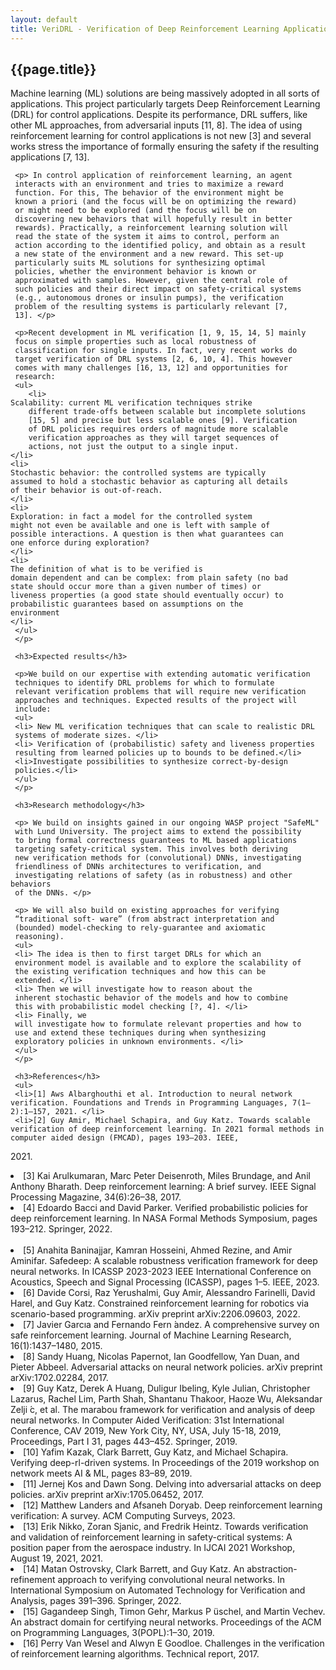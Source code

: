 ```yaml
---
layout: default
title: VeriDRL - Verification of Deep Reinforcement Learning Applications
---
```


<div class="post">
     <h2> {{page.title}} </h2>
     <p> Machine learning (ML) solutions are being massively adopted
     in all sorts of applications. This project particularly targets
     Deep Reinforcement Learning (DRL) for control
     applications. Despite its performance, DRL suffers, like other ML
     approaches, from adversarial inputs [11, 8]. The idea of using
     reinforcement learning for control applications is not new [3]
     and several works stress the importance of formally ensuring the
     safety if the resulting applications [7, 13].</p>

     <p> In control application of reinforcement learning, an agent
     interacts with an environment and tries to maximize a reward
     function. For this, The behavior of the environment might be
     known a priori (and the focus will be on optimizing the reward)
     or might need to be explored (and the focus will be on
     discovering new behaviors that will hopefully result in better
     rewards). Practically, a reinforcement learning solution will
     read the state of the system it aims to control, perform an
     action according to the identified policy, and obtain as a result
     a new state of the environment and a new reward. This set-up
     particularly suits ML solutions for synthesizing optimal
     policies, whether the environment behavior is known or
     approximated with samples. However, given the central role of
     such policies and their direct impact on safety-critical systems
     (e.g., autonomous drones or insulin pumps), the verification
     problem of the resulting systems is particularly relevant [7,
     13]. </p>

     <p>Recent development in ML verification [1, 9, 15, 14, 5] mainly
     focus on simple properties such as local robustness of
     classification for single inputs. In fact, very recent works do
     target verification of DRL systems [2, 6, 10, 4]. This however
     comes with many challenges [16, 13, 12] and opportunities for
     research:
     <ul>
        <li>
	Scalability: current ML verification techniques strike
        different trade-offs between scalable but incomplete solutions
        [15, 5] and precise but less scalable ones [9]. Verification
        of DRL policies requires orders of magnitude more scalable
        verification approaches as they will target sequences of
        actions, not just the output to a single input.
	</li>
	<li>
	Stochastic behavior: the controlled systems are typically
	assumed to hold a stochastic behavior as capturing all details
	of their behavior is out-of-reach.
	</li>
	<li>
	Exploration: in fact a model for the controlled system
	might not even be available and one is left with sample of
	possible interactions. A question is then what guarantees can
	one enforce during exploration?
	</li>
	<li>
	The definition of what is to be verified is
	domain dependent and can be complex: from plain safety (no bad
	state should occur more than a given number of times) or
	liveness properties (a good state should eventually occur) to
	probabilistic guarantees based on assumptions on the
	environment
	</li>
     </ul>
     </p>

     <h3>Expected results</h3>
     
     <p>We build on our expertise with extending automatic verification
     techniques to identify DRL problems for which to formulate
     relevant verification problems that will require new verification
     approaches and techniques. Expected results of the project will
     include:
     <ul>
     <li> New ML verification techniques that can scale to realistic DRL
     systems of moderate sizes. </li>
     <li> Verification of (probabilistic) safety and liveness properties
     resulting from learned policies up to bounds to be defined.</li>
     <li>Investigate possibilities to synthesize correct-by-design
     policies.</li>
     </ul>
     </p>

     <h3>Research methodology</h3>

     <p> We build on insights gained in our ongoing WASP project "SafeML"
     with Lund University. The project aims to extend the possibility
     to bring formal correctness guarantees to ML based applications
     targeting safety-critical system. This involves both deriving
     new verification methods for (convolutional) DNNs, investigating
     friendliness of DNNs architectures to verification, and 
     investigating relations of safety (as in robustness) and other behaviors
     of the DNNs. </p>

     <p> We will also build on existing approaches for verifying
     “traditional soft- ware” (from abstract interpretation and
     (bounded) model-checking to rely-guarantee and axiomatic
     reasoning).
     <ul>
     <li> The idea is then to first target DRLs for which an
     environment model is available and to explore the scalability of
     the existing verification techniques and how this can be
     extended. </li>
     <li> Then we will investigate how to reason about the
     inherent stochastic behavior of the models and how to combine
     this with probabilistic model checking [?, 4]. </li>
     <li> Finally, we
     will investigate how to formulate relevant properties and how to
     use and extend these techniques during when synthesizing
     exploratory policies in unknown environments. </li>
     </ul>
     </p>

     <h3>References</h3>
     <ul>
     <li>[1] Aws Albarghouthi et al. Introduction to neural network verification. Foundations and Trends in Programming Languages, 7(1–2):1–157, 2021. </li>
     <li>[2] Guy Amir, Michael Schapira, and Guy Katz. Towards scalable verification of deep reinforcement learning. In 2021 formal methods in computer aided design (FMCAD), pages 193–203. IEEE,
2021.</li>
     <li>[3] Kai Arulkumaran, Marc Peter Deisenroth, Miles Brundage, and Anil Anthony Bharath. Deep reinforcement learning: A brief survey. IEEE Signal Processing Magazine, 34(6):26–38, 2017.</li>
     <li>[4] Edoardo Bacci and David Parker. Verified probabilistic policies for deep reinforcement learning. In NASA Formal Methods Symposium, pages 193–212. Springer, 2022.</li>     
     <li>[5] Anahita Baninajjar, Kamran Hosseini, Ahmed Rezine, and Amir Aminifar. Safedeep: A scalable robustness verification framework for deep neural networks. In ICASSP 2023-2023 IEEE International Conference on Acoustics, Speech and Signal Processing (ICASSP), pages 1–5. IEEE,
2023.</li>
     <li>[6] Davide Corsi, Raz Yerushalmi, Guy Amir, Alessandro Farinelli, David Harel, and Guy Katz. Constrained reinforcement learning for robotics via scenario-based programming. arXiv preprint arXiv:2206.09603, 2022.</li>
     <li>[7] Javier Garcıa and Fernando Fern ́andez. A comprehensive survey on safe reinforcement learning. Journal of Machine Learning Research, 16(1):1437–1480, 2015.</li>
     <li>[8] Sandy Huang, Nicolas Papernot, Ian Goodfellow, Yan Duan, and Pieter Abbeel. Adversarial attacks on neural network policies. arXiv preprint arXiv:1702.02284, 2017.</li>
     <li>[9] Guy Katz, Derek A Huang, Duligur Ibeling, Kyle Julian, Christopher Lazarus, Rachel Lim, Parth Shah, Shantanu Thakoor, Haoze Wu, Aleksandar Zelji ́c, et al. The marabou framework for verification and analysis of deep neural networks. In Computer Aided Verification: 31st International Conference, CAV 2019, New York City, NY, USA, July 15-18, 2019, Proceedings, Part I 31, pages 443–452. Springer, 2019.</li>
     <li>[10]  Yafim Kazak, Clark Barrett, Guy Katz, and Michael Schapira. Verifying deep-rl-driven systems. In Proceedings of the 2019 workshop on network meets AI & ML, pages 83–89, 2019.</li>
     <li>[11] Jernej Kos and Dawn Song. Delving into adversarial attacks on deep policies. arXiv preprint arXiv:1705.06452, 2017.</li>
     <li>[12] Matthew Landers and Afsaneh Doryab. Deep reinforcement learning verification: A survey. ACM Computing Surveys, 2023.</li>
     <li>[13] Erik Nikko, Zoran Sjanic, and Fredrik Heintz. Towards verification and validation of reinforcement learning in safety-critical systems: A position paper from the aerospace industry. In IJCAI 2021 Workshop, August 19, 2021, 2021.</li>
     <li>[14] Matan Ostrovsky, Clark Barrett, and Guy Katz. An abstraction-refinement approach to verifying convolutional neural networks. In International Symposium on Automated Technology for Verification and Analysis, pages 391–396. Springer, 2022.</li>
     <li>[15] Gagandeep Singh, Timon Gehr, Markus P ̈uschel, and Martin Vechev. An abstract domain for certifying neural networks. Proceedings of the ACM on Programming Languages, 3(POPL):1–30, 2019.</li>
     <li>[16] Perry Van Wesel and Alwyn E Goodloe. Challenges in the verification of reinforcement learning algorithms. Technical report, 2017.</li>
     </ul>
</div>

